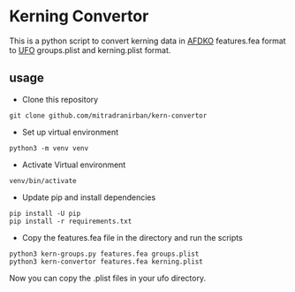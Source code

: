 # Kerning Convertor

This is a python script to convert kerning data in [AFDKO](https://github.com/adobe-type-tools/afdko) features.fea format to [UFO](https://github.com/unified-font-object/ufo-spec) groups.plist and kerning.plist format.

## usage
* Clone this repository 

`git clone github.com/mitradranirban/kern-convertor`

 * Set up virtual environment

`python3 -m venv venv`
* Activate Virtual environment 

`venv/bin/activate`
* Update pip and install dependencies

```
pip install -U pip
pip install -r requirements.txt
```
* Copy the features.fea file in the directory and run the scripts
```
python3 kern-groups.py features.fea groups.plist
python3 kern-convertor features.fea kerning.plist
```
Now you can copy the .plist files in your ufo directory.



